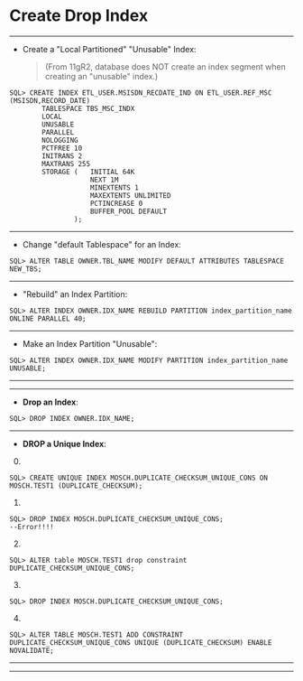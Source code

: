 # Create Drop Index

-----------------------------------------------------------------------------------------------------
- Create a "Local Partitioned" "Unusable" Index:
	> (From 11gR2, database does NOT create an index segment when creating an "unusable" index.)

```
SQL> CREATE INDEX ETL_USER.MSISDN_RECDATE_IND ON ETL_USER.REF_MSC (MSISDN,RECORD_DATE) 
		TABLESPACE TBS_MSC_INDX 
		LOCAL 
		UNUSABLE
		PARALLEL 
		NOLOGGING 
		PCTFREE 10 
		INITRANS 2 
		MAXTRANS 255 
		STORAGE (	INITIAL 64K 
					NEXT 1M 
					MINEXTENTS 1 
					MAXEXTENTS UNLIMITED 
					PCTINCREASE 0 
					BUFFER_POOL DEFAULT
				);
```

-----------------------------------------------------------------------------------------------------
- Change "default Tablespace" for an Index:
```
SQL> ALTER TABLE OWNER.TBL_NAME MODIFY DEFAULT ATTRIBUTES TABLESPACE NEW_TBS;
```

-----------------------------------------------------------------------------------------------------
- "Rebuild" an Index Partition:
```
SQL> ALTER INDEX OWNER.IDX_NAME	REBUILD PARTITION index_partition_name ONLINE PARALLEL 40;
```

-----------------------------------------------------------------------------------------------------
- Make an Index Partition "Unusable":
```
SQL> ALTER INDEX OWNER.IDX_NAME MODIFY PARTITION index_partition_name UNUSABLE;
```

-----------------------------------------------------------------------------------------------------
-----------------------------------------------------------------------------------------------------
- **Drop an Index**:
```
SQL> DROP INDEX OWNER.IDX_NAME;
```

-----------------------------------------------------------------------------------------------------
- **DROP a Unique Index**:

0.
```
SQL> CREATE UNIQUE INDEX MOSCH.DUPLICATE_CHECKSUM_UNIQUE_CONS ON MOSCH.TEST1 (DUPLICATE_CHECKSUM);
```
1. 
```
SQL> DROP INDEX MOSCH.DUPLICATE_CHECKSUM_UNIQUE_CONS;
--Error!!!!
```

2. 
```
SQL> ALTER table MOSCH.TEST1 drop constraint DUPLICATE_CHECKSUM_UNIQUE_CONS;
```
3. 
```
SQL> DROP INDEX MOSCH.DUPLICATE_CHECKSUM_UNIQUE_CONS;
```
4. 
```
SQL> ALTER TABLE MOSCH.TEST1 ADD CONSTRAINT DUPLICATE_CHECKSUM_UNIQUE_CONS UNIQUE (DUPLICATE_CHECKSUM) ENABLE NOVALIDATE;
```
-----------------------------------------------------------------------------------------------------
-----------------------------------------------------------------------------------------------------
